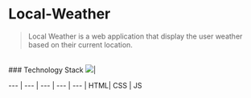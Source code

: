 # Local-Weather

> Local Weather is a web application that display the user weather based on their current location.

<br>
### Technology Stack
<img src="https://www.w3.org/html/logo/downloads/HTML5_Badge_64.png">|

--- | --- | --- | --- | --- |
HTML| CSS | JS

